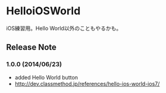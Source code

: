 HelloiOSWorld
=============

iOS練習用。Hello World以外のこともやるかも。


Release Note
----------------------------------------

### 1.0.0 (2014/06/23)
- added Hello World button
- http://dev.classmethod.jp/references/hello-ios-world-ios7/
